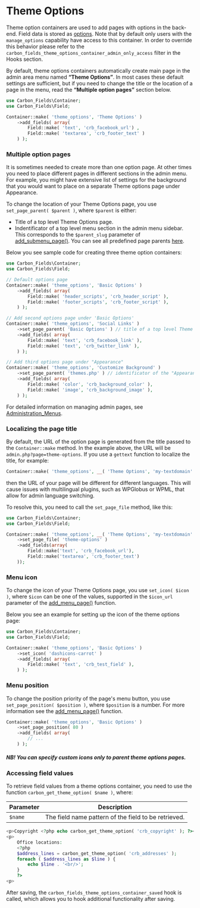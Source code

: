 # Theme Options

Theme option containers are used to add pages with options in the back-end. Field data is stored as [options](http://codex.wordpress.org/Option_Reference).
Note that by default only users with the `manage_options` capability have access to this container. In order to override this behavior please refer to the `carbon_fields_theme_options_container_admin_only_access` filter in the Hooks section.

By default, theme options containers automatically create main page in the admin area menu named **“Theme Options”**. In most cases these default settings are sufficient, but if you need to change the title or the location of a page in the menu, read the **“Multiple option pages”** section below.

```php
use Carbon_Fields\Container;
use Carbon_Fields\Field;

Container::make( 'theme_options', 'Theme Options' )
    ->add_fields( array(
        Field::make( 'text', 'crb_facebook_url') ,
        Field::make( 'textarea', 'crb_footer_text' )
    ) );
```

### Multiple option pages

It is sometimes needed to create more than one option page. At other times you need to place different pages in different sections in the admin menu. For example, you might have extensive list of settings for the background that you would want to place on a separate Theme options page under Appearance.

To change the location of your Theme Options page, you use `set_page_parent( $parent )`, where `$parent` is either:

* Title of a top level Theme Options page.
* Indentificator of a top level menu section in the admin menu sidebar. This corresponds to the `$parent_slug` parameter of [add_submenu_page()](http://codex.wordpress.org/Function_Reference/add_submenu_page). You can see all predefined page parents [here](http://codex.wordpress.org/Function_Reference/add_submenu_page#Parameters).

Below you see sample code for creating three theme option containers:

```php
use Carbon_Fields\Container;
use Carbon_Fields\Field;

// Default options page
Container::make( 'theme_options', 'Basic Options' )
    ->add_fields( array(
        Field::make( 'header_scripts', 'crb_header_script' ),
        Field::make( 'footer_scripts', 'crb_footer_script' ),
    ) );

// Add second options page under 'Basic Options'
Container::make( 'theme_options', 'Social Links' )
    ->set_page_parent( 'Basic Options' ) // title of a top level Theme Options page
    ->add_fields( array(
        Field::make( 'text', 'crb_facebook_link' ),
        Field::make( 'text', 'crb_twitter_link' ),
    ) );

// Add third options page under "Appearance"
Container::make( 'theme_options', 'Customize Background' )
    ->set_page_parent( 'themes.php' ) // identificator of the "Appearance" admin section
    ->add_fields( array(
        Field::make( 'color', 'crb_background_color' ),
        Field::make( 'image', 'crb_background_image' ),
    ) );
```

For detailed information on managing admin pages, see [Administration_Menus](http://codex.wordpress.org/Administration_Menus).

### Localizing the page title

By default, the URL of the option page is generated from the title passed to the `Container::make` method. In the example above, the URL will be `admin.php?page=theme-options`. If you use a `gettext` function to localize the title, for example:

```php
Container::make( 'theme_options', __( 'Theme Options', 'my-textdomain' ) )
```

then the URL of your page will be different for different languages. This will cause issues with multilingual plugins, such as WPGlobus or WPML, that allow for admin language switching.

To resolve this, you need to call the `set_page_file` method, like this:

```php
use Carbon_Fields\Container;
use Carbon_Fields\Field;

Container::make( 'theme_options', __( 'Theme Options', 'my-textdomain' ) )
    ->set_page_file( 'theme-options' )
    ->add_fields(array(
        Field::make('text', 'crb_facebook_url'),
        Field::make('textarea', 'crb_footer_text')
    ));
```

### Menu icon

To change the icon of your Theme Options page, you use `set_icon( $icon )`, where `$icon` can be one of the values, supported in the `$icon_url` parameter of the [add_menu_page()](http://codex.wordpress.org/Function_Reference/add_menu_page) function.

Below you see an example for setting up the icon of the theme options page:

```php
use Carbon_Fields\Container;
use Carbon_Fields\Field;

Container::make( 'theme_options', 'Basic Options' )
    ->set_icon( 'dashicons-carrot' )
    ->add_fields( array(
        Field::make( 'text', 'crb_test_field' ),
    ) );
```

### Menu position

To change the position priority of the page's menu button, you use `set_page_position( $position )`, where `$position` is a number. For more information see the [add_menu_page()](http://codex.wordpress.org/Function_Reference/add_menu_page) function.

```php
Container::make( 'theme_options', 'Basic Options' )
    ->set_page_position( 80 )
    ->add_fields( array(
        // ...
    ) );
```

##### NB! You can specify custom icons only to parent theme options pages.

### Accessing field values

To retrieve field values from a theme options container, you need to use the function `carbon_get_theme_option( $name )`, where:

| Parameter            | Description                                                                         |
| -------------------- | ----------------------------------------------------------------------------------- |
| `$name`              | The field name pattern of the field to be retrieved.                                              |

```php
<p>Copyright <?php echo carbon_get_theme_option( 'crb_copyright' ); ?></p>
<p>
    Office locations:
    <?php 
    $address_lines = carbon_get_theme_option( 'crb_addresses' );
    foreach ( $address_lines as $line ) {
        echo $line . '<br/>';
    }
    ?>
<p>
```

After saving, the `carbon_fields_theme_options_container_saved` hook is called, which allows you to hook additional functionality after saving.